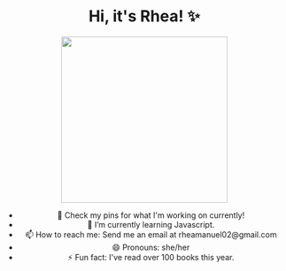 
<h1 align="center">Hi, it's Rhea! ✨</h1>
<!--
**rhea-manuel/rhea-manuel** is a ✨ _special_ ✨ repository because its `README.md` (this file) appears on your GitHub profile.
<!--
Here are some ideas to get you started:
- 🔭 I’m currently working on ...
- 🌱 I’m currently learning ...
- 👯 I’m looking to collaborate on ...
- 🤔 I’m looking for help with ...
- 💬 Ask me about ...
- 📫 How to reach me: ...
- 😄 Pronouns: ...
- ⚡ Fun fact: ...
-->

<p align="center">
<img  src = "https://i.postimg.cc/FRswxBxC/Professional.png" height=300px></p>
<ul align="center">
  <li>🔭 Check my pins for what I'm working on currently!</li>
<li>🌱 I’m currently learning Javascript.</li>
<li> 📫 How to reach me: Send me an email at rheamanuel02@gmail.com</li>
<li> 😄 Pronouns: she/her</li>
<li>⚡ Fun fact: I've read over 100 books this year.</li>
</ul>

